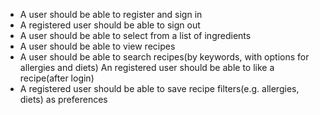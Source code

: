 - A user should be able to register and sign in
- A registered user should be able to sign out
- A user should be able to select from a list of ingredients
- A user should be able to view recipes
- A user should be able to search recipes(by keywords, with options for allergies and diets)
  An registered user should be able to like a recipe(after login)
- A registered user should be able to save recipe filters(e.g. allergies, diets) as preferences
